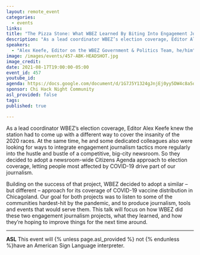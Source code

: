 ```yaml
---
layout: remote_event
categories:
  - events
links: 
title: "The Pizza Stone: What WBEZ Learned By Biting Into Engagement Journalism"
description: "As a lead coordinator WBEZ’s election coverage, Editor Alex Keefe knew the station had to come up with a different way to cover the insanity of the 2020 races. At the same time, he and some dedicated colleagues also were looking for ways to integrate engagement journalism tactics more regularly into the hustle and bustle of a competitive, big-city newsroom. So they decided to adopt a newsroom-wide Citizens Agenda approach to election coverage. Building on the success of that project, WBEZ decided to adopt a similar – but different – approach for its coverage of COVID-19 vaccine distribution in Chicagoland."
speakers:
  - "Alex Keefe, Editor on the WBEZ Government & Politics Team, he/him"
image: /images/events/457-ABK-HEADSHOT.jpg
image_credit:
date: 2021-08-17T19:00:00-05:00
event_id: 457
youtube_id: 
agenda: https://docs.google.com/document/d/1G7J5Y1324gJnjEj0yy5DW4c8a5o90Qd4zPUUekJI0e0/edit?usp=sharing
sponsor: Chi Hack Night Community
asl_provided: false
tags: 
published: true

---
```


As a lead coordinator WBEZ’s election coverage, Editor Alex Keefe knew the station had to come up with a different way to cover the insanity of the 2020 races. At the same time, he and some dedicated colleagues also were looking for ways to integrate engagement journalism tactics more regularly into the hustle and bustle of a competitive, big-city newsroom. So they decided to adopt a newsroom-wide Citizens Agenda approach to election coverage, letting people most affected by COVID-19 drive part of our journalism.

Building on the success of that project, WBEZ decided to adopt a similar – but different – approach for its coverage of COVID-19 vaccine distribution in Chicagoland. Our goal for both projects was to listen to some of the communities hardest-hit by the pandemic, and to produce journalism, tools and events that would serve them. This talk will focus on how WBEZ did these two engagement journalism projects, what they learned, and how they’re hoping to improve things for the next time around.

---

**ASL** This event will {% unless page.asl_provided %} not {% endunless %}have an American Sign Language interpreter.

